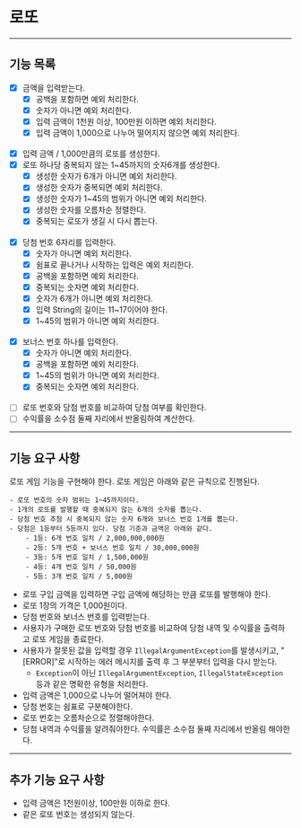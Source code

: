 # 로또

---

## 기능 목록

- [x] 금액을 입력받는다.
    - [x] 공백을 포함하면 예외 처리한다.
    - [x] 숫자가 아니면 예외 처리한다.
    - [x] 입력 금액이 1천원 이상, 100만원 이하면 예외 처리한다.
    - [x] 입력 금액이 1,000으로 나누어 떨어지지 않으면 예외 처리한다.
      <br><br>
- [x] 입력 금액 / 1,000만큼의 로또를 생성한다.
- [x] 로또 하나당 중복되지 않는 1~45까지의 숫자6개를 생성한다.
    - [x] 생성한 숫자가 6개가 아니면 예외 처리한다.
    - [x] 생성한 숫자가 중복되면 예외 처리한다.
    - [x] 생성한 숫자가 1~45의 범위가 아니면 예외 처리한다.
    - [x] 생성한 숫자를 오름차순 정렬한다.
    - [x] 중복되는 로또가 생길 시 다시 뽑는다.
      <br><br>
- [x] 당첨 번호 6자리를 입력한다.
    - [x] 숫자가 아니면 예외 처리한다.
    - [x] 쉼표로 끝나거나 시작하는 입력은 예외 처리한다.
    - [x] 공백을 포함하면 예외 처리한다.
    - [x] 중복되는 숫자면 예외 처리한다.
    - [x] 숫자가 6개가 아니면 예외 처리한다.
    - [x] 입력 String의 길이는 11~17이어야 한다.
    - [x] 1~45의 범위가 아니면 예외 처리한다.
      <br><br>
- [x] 보너스 번호 하나를 입력한다.
    - [x] 숫자가 아니면 예외 처리한다.
    - [x] 공백을 포함하면 예외 처리한다.
    - [x] 1~45의 범위가 아니면 예외 처리한다.
    - [x] 중복되는 숫자면 예외 처리한다.
      <br><br>
- [ ] 로또 번호와 당첨 번호를 비교하여 당첨 여부를 확인한다.
- [ ] 수익률을 소수점 둘째 자리에서 반올림하여 계산한다.

---

## 기능 요구 사항

로또 게임 기능을 구현해야 한다. 로또 게임은 아래와 같은 규칙으로 진행된다.

```
- 로또 번호의 숫자 범위는 1~45까지이다.
- 1개의 로또를 발행할 때 중복되지 않는 6개의 숫자를 뽑는다.
- 당첨 번호 추첨 시 중복되지 않는 숫자 6개와 보너스 번호 1개를 뽑는다.
- 당첨은 1등부터 5등까지 있다. 당첨 기준과 금액은 아래와 같다.
    - 1등: 6개 번호 일치 / 2,000,000,000원
    - 2등: 5개 번호 + 보너스 번호 일치 / 30,000,000원
    - 3등: 5개 번호 일치 / 1,500,000원
    - 4등: 4개 번호 일치 / 50,000원
    - 5등: 3개 번호 일치 / 5,000원
```

- 로또 구입 금액을 입력하면 구입 금액에 해당하는 만큼 로또를 발행해야 한다.
- 로또 1장의 가격은 1,000원이다.
- 당첨 번호와 보너스 번호를 입력받는다.
- 사용자가 구매한 로또 번호와 당첨 번호를 비교하여 당첨 내역 및 수익률을 출력하고 로또 게임을 종료한다.
- 사용자가 잘못된 값을 입력할 경우 `IllegalArgumentException`를 발생시키고, "[ERROR]"로 시작하는 에러 메시지를 출력 후 그 부분부터 입력을 다시 받는다.
    - `Exception`이 아닌 `IllegalArgumentException`, `IllegalStateException` 등과 같은 명확한 유형을 처리한다.
- 입력 금액은 1,000으로 나누어 떨어져야 한다.
- 당첨 번호는 쉼표로 구분해야한다.
- 로또 번호는 오름차순으로 정렬해야한다.
- 당첨 내역과 수익률을 알려줘야한다. 수익률은 소수점 둘째 자리에서 반올림 해야한다.

---

## 추가 기능 요구 사항

- 입력 금액은 1천원이상, 100만원 이하로 한다.
- 같은 로또 번호는 생성되지 않는다.